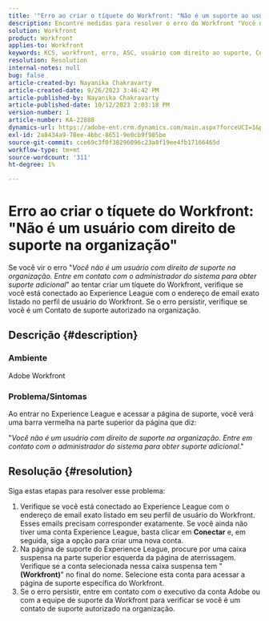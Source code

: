 ```yaml
---
title: '"Erro ao criar o tíquete do Workfront: "Não é um suporte ao usuário autorizado na organização""'
description: Encontre medidas para resolver o erro do Workfront "Você não é um usuário com direito a suporte na organização" ao criar um tíquete. Confirme o endereço de email.
solution: Workfront
product: Workfront
applies-to: Workfront
keywords: KCS, workfront, erro, ASC, usuário com direito ao suporte, Contato de suporte autorizado
resolution: Resolution
internal-notes: null
bug: false
article-created-by: Nayanika Chakravarty
article-created-date: 9/26/2023 3:46:42 PM
article-published-by: Nayanika Chakravarty
article-published-date: 10/12/2023 2:03:18 PM
version-number: 1
article-number: KA-22888
dynamics-url: https://adobe-ent.crm.dynamics.com/main.aspx?forceUCI=1&pagetype=entityrecord&etn=knowledgearticle&id=3170cadd-835c-ee11-be6f-6045bd006149
exl-id: 2a8434a9-78ee-4bbc-8651-9e0cb9f985be
source-git-commit: cce69c3f0f38296096c23a8f19ee4fb17166465d
workflow-type: tm+mt
source-wordcount: '311'
ht-degree: 1%

---
```


# Erro ao criar o tíquete do Workfront: &quot;Não é um usuário com direito de suporte na organização&quot;


Se você vir o erro &quot;*Você não é um usuário com direito de suporte na organização. Entre em contato com o administrador do sistema para obter suporte adicional*&quot; ao tentar criar um tíquete do Workfront, verifique se você está conectado ao Experience League com o endereço de email exato listado no perfil de usuário do Workfront. Se o erro persistir, verifique se você é um Contato de suporte autorizado na organização.

## Descrição {#description}


### Ambiente

Adobe Workfront

### Problema/Sintomas

Ao entrar no Experience League e acessar a página de suporte, você verá uma barra vermelha na parte superior da página que diz:

&quot;*Você não é um usuário com direito de suporte na organização. Entre em contato com o administrador do sistema para obter suporte adicional*.&quot;


## Resolução {#resolution}


Siga estas etapas para resolver esse problema:

1. Verifique se você está conectado ao Experience League com o endereço de email exato listado em seu perfil de usuário do Workfront. Esses emails precisam corresponder exatamente.    Se você ainda não tiver uma conta Experience League, basta clicar em <b>Conectar</b> e, em seguida, siga a opção para criar uma nova conta.
2. Na página de suporte do Experience League, procure por uma caixa suspensa na parte superior esquerda da página de aterrissagem. Verifique se a conta selecionada nessa caixa suspensa tem &quot;<b>(Workfront)</b>&quot; no final do nome. Selecione esta conta para acessar a página de suporte específica do Workfront.
3. Se o erro persistir, entre em contato com o executivo da conta Adobe ou com a equipe de suporte da Workfront para verificar se você é um contato de suporte autorizado na organização.
